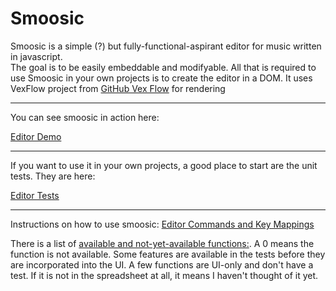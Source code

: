 # Smoosic

Smoosic is a simple (?) but fully-functional-aspirant editor for music written in javascript.  
The goal is to be
easily embeddable and modifyable.  All that is required to use Smoosic in your own projects is to create the editor in a DOM.   It uses VexFlow
project from [GitHub Vex Flow](https://github.com/0xfe/vexflow) for rendering

---

You can see smoosic in action here:

[Editor Demo](https://jsfiddle.net/AaronDavidNewman/b62pmzod/)

---

If you want to use it in your own projects, a good place to start are the unit tests.  They are here:

[Editor Tests](https://jsfiddle.net/AaronDavidNewman/17tpnwqz/)

---

Instructions on how to use smoosic:
[Editor Commands and Key Mappings](https://aarondavidnewman.github.io/Smoosic/build/docs/helpfile.html)

There is a list of 
[available and not-yet-available functions:](https://aarondavidnewman.github.io/Smoosic/build/docs/SMOFeatures.html).  A 0 means the function is not available.  Some features are available in the tests before they are incorporated into the UI.  A few functions are UI-only and don't have a test.  If it is not in the spreadsheet at all, it means I haven't thought of it yet.






